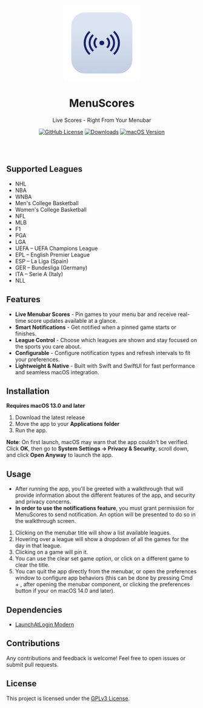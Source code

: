 <div align="center">
<img src="https://github.com/daniyalmaster693/MenuScores/blob/main/MenuScores/Assets.xcassets/AppIcon.appiconset/icon_256x256.png" width="200" alt="App Icon">

  <h1>MenuScores</h1>
  <p>Live Scores - Right From Your Menubar</p>

</div>

<div align="center">

[![GitHub License](https://img.shields.io/github/license/daniyalmaster693/MenuScores)](License)
[![Downloads](https://img.shields.io/github/downloads/daniyalmaster693/MenuScores/total.svg)](https://github.com/daniyalmaster693/MenuScores/releases)
[![macOS Version](https://img.shields.io/badge/macOS-13.0%2B-blue.svg)](https://www.apple.com/macos/)

</div>

<br>
<br>

<!-- <img src="/Assets/SuperCorners-Dark-1.png" width="100%" alt="SuperCorners"/><br/> -->

## Supported Leagues

- NHL
- NBA
- WNBA
- Men's College Basketball
- Women's College Basketball
- NFL
- MLB
- F1
- PGA
- LGA
- UEFA – UEFA Champions League
- EPL – English Premier League
- ESP – La Liga (Spain)
- GER – Bundesliga (Germany)
- ITA – Serie A (Italy)
- NLL

## Features

- **Live Menubar Scores** - Pin games to your menu bar and receive real-time score updates available at a glance.
- **Smart Notifications** - Get notified when a pinned game starts or finishes.
- **League Control** - Choose which leagues are shown and stay focused on the sports you care about.
- **Configurable** - Configure notification types and refresh intervals to fit your preferences.
- **Lightweight & Native** - Built with Swift and SwiftUI for fast performance and seamless macOS integration.

## Installation

**Requires macOS 13.0 and later**

1. Download the latest release
2. Move the app to your **Applications folder**
3. Run the app.

**Note**: On first launch, macOS may warn that the app couldn't be verified. Click **OK**, then go to **System Settings → Privacy & Security**, scroll down, and click **Open Anyway** to launch the app.

## Usage

- After running the app, you'll be greeted with a walkthrough that will provide information about the different features of the app, and security and privacy concerns.
- **In order to use the notifications feature**, you must grant permission for MenuScores to send notification. An option will be presented to do so in the walkthrough screen.

1. Clicking on the menubar title will show a list available leagues.
2. Hovering over a league will show a dropdown of all the games for the day in that league.
3. Clicking on a game will pin it.
4. You can use the clear set game option, or click on a different game to clear the title.
5. You can quit the app directly from the menubar, or open the preferences window to configure app behaviors (this can be done by pressing Cmd + , after opening the menubar component, or clicking the preferences button if your on macOS 14.0 and later).

## Dependencies

- [LaunchAtLogin Modern](https://github.com/sindresorhus/LaunchAtLogin-Modern)

## Contributions

Any contributions and feedback is welcome! Feel free to open issues or submit pull requests.

## License

This project is licensed under the [GPLv3 License](LICENSE).
